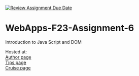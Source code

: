 [![Review Assignment Due Date](https://classroom.github.com/assets/deadline-readme-button-24ddc0f5d75046c5622901739e7c5dd533143b0c8e959d652212380cedb1ea36.svg)](https://classroom.github.com/a/b9NC0g7h)
# WebApps-F23-Assignment-6
Introduction to Java Script and DOM

Hosted at:<br> 
[Author page](https://44-563-webapps-f23.github.io/44563-webapps-f23-assignment6-ArigelaRajesh/author.html)<br>
[Tips page](https://44-563-webapps-f23.github.io/44563-webapps-f23-assignment6-ArigelaRajesh/tips.html)<br>
[Cruise page](https://44-563-webapps-f23.github.io/44563-webapps-f23-assignment6-ArigelaRajesh/cruise.html)<br>